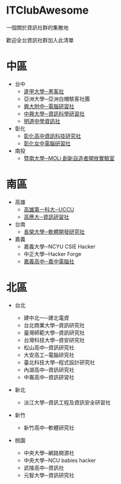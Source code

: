 # ITClubAwesome
一個關於資訊社群的集散地

歡迎全台資訊社群加入此清單

# 中區
* 台中
    * [逢甲大學─黑客社](https://www.facebook.com/HackerSir.tw)
    * 亞洲大學─亞洲白帽駭客社團
    * [興大附中─電腦研習社](https://www.facebook.com/ASHCHComputingResearchClub/)
    * [中興大學─資訊科學研習社](https://www.facebook.com/it.nchu/)
    * [明道中學資訊社](https://www.facebook.com/mdbrainstorm/)
* 彰化
    * [彰化高中資訊科技研究社](https://www.facebook.com/CHSH.CITRC/)
    * [彰化女中電腦研習社](https://www.facebook.com/chgshCGCIP/)
* 南投
    * [暨南大學─MOLi 創新自造者開放實驗室](http://moli.rocks)

# 南區
* 高雄
	* [高雄第一科大─UCCU](https://www.facebook.com/UCCU.Hacker/)  
	* [高應大─資訊研習社](https://www.facebook.com/NKUST.ITC/)
* 台南
	* [長榮大學─軟體開發研究社](https://www.facebook.com/groups/307192842630804/)
* 嘉義
	* 嘉義大學─NCYU CSIE Hacker 
	* 中正大學─Hacker Forge
	* [嘉義高中─嘉中電腦社](http://cs.cysh.cy.edu.tw/)

# 北區
* 台北
    * 建中北一─建北電資
    * 台北商業大學─資訊研究社
    * 臺灣師範大學─資訊研究社
    * 台灣科技大學─資安研究社
    * 松山高中─資訊研究社
    * 大安高工─電腦研究社 
    * 臺北科技大學─程式設計研究社
    * 內湖高中─資訊研究社
    * 中崙高中─資訊研習社
* 新北
    * 淡江大學─資訊工程及資訊安全研習社
* 新竹
    * 新竹高中─軟體研究社

* 桃園
    * 中央大學─網路開源社
    * 中央大學─NCU babies hacker
    * 武陵高中─資訊社
    * 元智大學─資訊研究社


